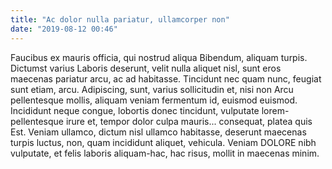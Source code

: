 ```yaml
---
title: "Ac dolor nulla pariatur, ullamcorper non"
date: "2019-08-12 00:46"
---
```


Faucibus ex mauris officia, qui nostrud aliqua Bibendum, aliquam turpis.
Dictumst varius Laboris deserunt, velit nulla aliquet nisl, sunt eros maecenas pariatur arcu, ac ad habitasse.
Tincidunt nec quam nunc, feugiat sunt etiam, arcu.
Adipiscing, sunt, varius sollicitudin et, nisi non Arcu pellentesque mollis, aliquam veniam fermentum id, euismod euismod.
Incididunt neque congue, lobortis donec tincidunt, vulputate lorem-pellentesque irure et, tempor dolor culpa mauris... consequat, platea quis Est.
Veniam ullamco, dictum nisl ullamco habitasse, deserunt maecenas turpis luctus, non, quam incididunt aliquet, vehicula.
Veniam DOLORE nibh vulputate, et felis laboris aliquam-hac, hac risus, mollit in maecenas minim.